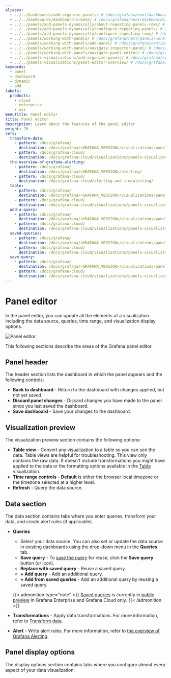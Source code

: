 ```yaml
---
aliases:
  - ../../dashboards/add-organize-panels/ # /docs/grafana/next/dashboards/add-organize-panels/
  - ../../dashboards/dashboard-create/ # /docs/grafana/next/dashboards/dashboard-create/
  - ../../panels/add-panels-dynamically/about-repeating-panels-rows/ # /docs/grafana/next/panels/add-panels-dynamically/about-repeating-panels-rows/
  - ../../panels/add-panels-dynamically/configure-repeating-panels/ # /docs/grafana/next/panels/add-panels-dynamically/configure-repeating-panels/
  - ../../panels/add-panels-dynamically/configure-repeating-rows/ # /docs/grafana/next/panels/add-panels-dynamically/configure-repeating-rows/
  - ../../panels/working-with-panels/ # /docs/grafana/next/panels/working-with-panels/
  - ../../panels/working-with-panels/add-panel/ # /docs/grafana/next/panels/working-with-panels/add-panel/
  - ../../panels/working-with-panels/navigate-inspector-panel/ # /docs/grafana/next/panels/working-with-panels/navigate-inspector-panel/
  - ../../panels/working-with-panels/navigate-panel-editor/ # /docs/grafana/next/panels/working-with-panels/navigate-panel-editor/
  - ../../panels-visualizations/add-organize-panels/ # /docs/grafana/next/panels-visualizations/add-organize-panels/
  - ../../panels-visualizations/panel-editor-overview/ # /docs/grafana/next/panels-visualizations/panel-editor-overview/
keywords:
  - panel
  - dashboard
  - dynamic
  - add
labels:
  products:
    - cloud
    - enterprise
    - oss
menuTitle: Panel editor
title: Panel editor
description: Learn about the features of the panel editor
weight: 20
refs:
  transform-data:
    - pattern: /docs/grafana/
      destination: /docs/grafana/<GRAFANA_VERSION>/visualizations/panels-visualizations/query-transform-data/transform-data/
    - pattern: /docs/grafana-cloud/
      destination: /docs/grafana-cloud/visualizations/panels-visualizations/query-transform-data/transform-data/
  the-overview-of-grafana-alerting:
    - pattern: /docs/grafana/
      destination: /docs/grafana/<GRAFANA_VERSION>/alerting/
    - pattern: /docs/grafana-cloud/
      destination: /docs/grafana-cloud/alerting-and-irm/alerting/
  table:
    - pattern: /docs/grafana/
      destination: /docs/grafana/<GRAFANA_VERSION>/visualizations/panels-visualizations/visualizations/table/
    - pattern: /docs/grafana-cloud/
      destination: /docs/grafana-cloud/visualizations/panels-visualizations/visualizations/table/
  add-a-query:
    - pattern: /docs/grafana/
      destination: /docs/grafana/<GRAFANA_VERSION>/visualizations/panels-visualizations/query-transform-data/#add-a-query
    - pattern: /docs/grafana-cloud/
      destination: /docs/grafana-cloud/visualizations/panels-visualizations/query-transform-data/#add-a-query
  saved-queries:
    - pattern: /docs/grafana/
      destination: /docs/grafana/<GRAFANA_VERSION>/visualizations/panels-visualizations/query-transform-data/#saved-queries
    - pattern: /docs/grafana-cloud/
      destination: /docs/grafana-cloud/visualizations/panels-visualizations/query-transform-data/#saved-queries
  save-query:
    - pattern: /docs/grafana/
      destination: /docs/grafana/<GRAFANA_VERSION>/visualizations/panels-visualizations/query-transform-data/#save-a-query
    - pattern: /docs/grafana-cloud/
      destination: /docs/grafana-cloud/visualizations/panels-visualizations/query-transform-data/#save-a-query
---
```


# Panel editor

In the panel editor, you can update all the elements of a visualization including the data source, queries, time range, and visualization display options.

![Panel editor](/media/docs/grafana/panels-visualizations/screenshot-panel-editor-v11.6.png)

This following sections describe the areas of the Grafana panel editor.

## Panel header

The header section lists the dashboard in which the panel appears and the following controls:

- **Back to dashboard** - Return to the dashboard with changes applied, but not yet saved.
- **Discard panel changes** - Discard changes you have made to the panel since you last saved the dashboard.
- **Save dashboard** - Save your changes to the dashboard.

## Visualization preview

The visualization preview section contains the following options:

- **Table view** - Convert any visualization to a table so you can see the data. Table views are helpful for troubleshooting. This view only contains the raw data. It doesn't include transformations you might have applied to the data or the formatting options available in the [Table](ref:table) visualization.
- **Time range controls** - **Default** is either the browser local timezone or the timezone selected at a higher level.
- **Refresh** - Query the data source.

## Data section

The data section contains tabs where you enter queries, transform your data, and create alert rules (if applicable).

- **Queries**
  - Select your data source. You can also set or update the data source in existing dashboards using the drop-down menu in the **Queries** tab.
  - **Save query** - To [save the query](ref:save-query) for reuse, click the **Save query** button (or icon).
  - **Replace with saved query** - Reuse a saved query.  
  - **+ Add query** - Add an additional query.
  - **+ Add from saved queries** - Add an additional query by reusing a saved query.

  {{< admonition type="note" >}}
  [Saved queries](ref:saved-queries) is currently in [public preview](https://grafana.com/docs/release-life-cycle/) in Grafana Enterprise and Grafana Cloud only.
  {{< /admonition >}}

- **Transformations** - Apply data transformations. For more information, refer to [Transform data](ref:transform-data).
- **Alert** - Write alert rules. For more information, refer to [the overview of Grafana Alerting](ref:the-overview-of-grafana-alerting).

## Panel display options

The display options section contains tabs where you configure almost every aspect of your data visualization.

